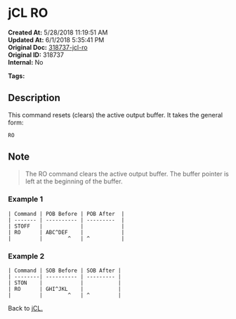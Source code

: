 # jCL RO

**Created At:** 5/28/2018 11:19:51 AM  
**Updated At:** 6/1/2018 5:35:41 PM  
**Original Doc:** [318737-jcl-ro](https://docs.jbase.com/45792-jcl/318737-jcl-ro)  
**Original ID:** 318737  
**Internal:** No  

**Tags:**
<badge text='secondary' vertical='middle' />
<badge text='buffer' vertical='middle' />
<badge text='primary' vertical='middle' />
<badge text='jcl' vertical='middle' />

## Description

This command resets (clears) the active output buffer. It takes the general form:

```
RO
```

## Note

> The RO command clears the active output buffer. The buffer pointer is left at the beginning of the buffer.

### Example 1

```
| Command | POB Before | POB After  |
| ------- | ---------- | ---------  |
| STOFF   |            |            |
| RO      | ABC^DEF    |            |
|         |        ^   | ^          |
```

### Example 2

```
| Command | SOB Before | SOB After |
| --------| ---------- | --------- |
| STON    |            |           |
| RO      | GHI^JKL    |           |
|         |        ^   | ^         |
```

Back to [jCL.](./../README.md)
